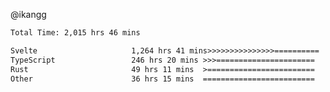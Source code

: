 @ikangg
<!--START_SECTION:waka-->

```txt
Total Time: 2,015 hrs 46 mins

Svelte                     1,264 hrs 41 mins>>>>>>>>>>>>>>>==========   61.63 %
TypeScript                 246 hrs 20 mins >>>======================   12.00 %
Rust                       49 hrs 11 mins  >========================   02.40 %
Other                      36 hrs 15 mins  =========================   01.77 %
```

<!--END_SECTION:waka-->
